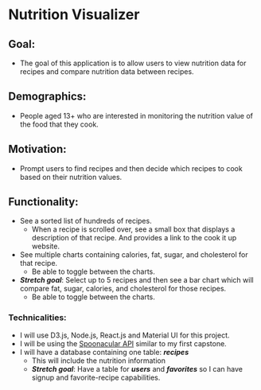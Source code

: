 # Nutrition Visualizer

## Goal:

- The goal of this application is to allow users to view nutrition data for recipes and compare nutrition data between recipes.

## Demographics:

- People aged 13+ who are interested in monitoring the nutrition value of the food that they cook.

## Motivation:

- Prompt users to find recipes and then decide which recipes to cook based on their nutrition values.

## Functionality:

- See a sorted list of hundreds of recipes.
  - When a recipe is scrolled over, see a small box that displays a description of that recipe. And provides a link to the cook it up website.
- See multiple charts containing calories, fat, sugar, and cholesterol for that recipe. 
  - Be able to toggle between the charts.
- ***Stretch goal***: Select up to 5 recipes and then see a bar chart which will compare fat, sugar, calories, and cholesterol for those recipes.
  - Be able to toggle between the charts.

### Technicalities:

- I will use D3.js, Node.js, React.js and Material UI for this project.
- I will be using the [Spoonacular API](https://spoonacular.com/food-api/docs) similar to my first capstone.
- I will have a database containing one table: ***recipes***
  - This will include the nutrition information
  - ***Stretch goal***: Have a table for ***users*** and ***favorites*** so I can have signup and favorite-recipe capabilities.





